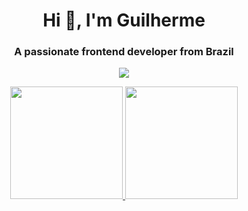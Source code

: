 <h1 align="center">Hi 👋, I'm Guilherme</h1>
<h3 align="center">A passionate frontend developer from Brazil</h3>

<p align="center">
  <a href="https://skillicons.dev">
    <img src="https://skillicons.dev/icons?i=html,css,js,nodejs" />
  </a>
</p>

<div align="center">
  <a href="https://github.com/moshgui">
  <img height="180em" src="https://github-readme-stats.vercel.app/api?username=moshgui&show_icons=true&theme=dracula&include_all_commits=true&count_private=true"/>
  <img height="180em" src="https://github-readme-stats.vercel.app/api/top-langs/?username=moshgui&layout=compact&langs_count=7&theme=dracula"/>
</div>
